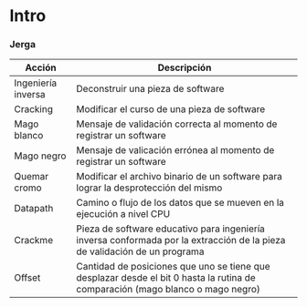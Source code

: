# Intro

### Jerga

| Acción | Descripción |
|----|-----|
| Ingeniería inversa | Deconstruir una pieza de software |
| Cracking | Modificar el curso de una pieza de software |
| Mago blanco | Mensaje de validación correcta al momento de registrar un software |
| Mago negro | Mensaje de valicación errónea al momento de registrar un software |
| Quemar cromo | Modificar el archivo binario de un software para lograr la desprotección del mismo| 
| Datapath | Camino o flujo de los datos que se mueven en la ejecución a nivel CPU |
| Crackme | Pieza de software educativo para ingeniería inversa conformada por la extracción de la pieza de validación de un programa|
| Offset | Cantidad de posiciones que uno se tiene que desplazar desde el bit 0 hasta la rutina de comparación (mago blanco o mago negro) |

